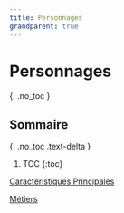 ```yaml
---
title: Personnages
grandparent: true
---
```


# Personnages
{: .no_toc }

## Sommaire
{: .no_toc .text-delta }

1. TOC
{:toc}

[Caractéristiques Principales](personnages/caractéristiques-principales.md)

[Métiers](personnages/métiers.md)
